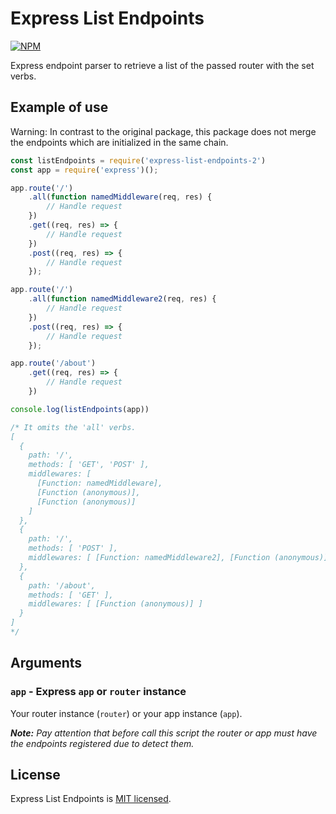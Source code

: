# Express List Endpoints

[![NPM](https://nodei.co/npm/express-list-endpoints-2.png)](https://nodei.co/npm/express-list-endpoints-2/)

Express endpoint parser to retrieve a list of the passed router with the set verbs.

## Example of use

Warning: In contrast to the original package, this package does not merge the endpoints which are initialized in the same chain.

```javascript
const listEndpoints = require('express-list-endpoints-2')
const app = require('express')();

app.route('/')
    .all(function namedMiddleware(req, res) {
        // Handle request
    })
    .get((req, res) => {
        // Handle request
    })
    .post((req, res) => {
        // Handle request
    });

app.route('/')
    .all(function namedMiddleware2(req, res) {
        // Handle request
    })
    .post((req, res) => {
        // Handle request
    });

app.route('/about')
    .get((req, res) => {
        // Handle request
    })

console.log(listEndpoints(app))

/* It omits the 'all' verbs.
[
  {
    path: '/',
    methods: [ 'GET', 'POST' ],
    middlewares: [
      [Function: namedMiddleware],
      [Function (anonymous)],
      [Function (anonymous)]
    ]
  },
  {
    path: '/',
    methods: [ 'POST' ],
    middlewares: [ [Function: namedMiddleware2], [Function (anonymous)] ]
  },
  {
    path: '/about',
    methods: [ 'GET' ],
    middlewares: [ [Function (anonymous)] ]
  }
]
*/
```

## Arguments

### `app` - Express `app` or `router` instance

Your router instance (`router`) or your app instance (`app`).

_**Note:** Pay attention that before call this script the router or app must have the endpoints registered due to detect them._

## License

Express List Endpoints is [MIT licensed](./LICENSE).